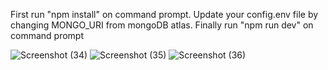 First run "npm install" on command prompt.
Update your config.env file by changing MONGO_URI from mongoDB atlas.
Finally run "npm run dev" on command prompt



![Screenshot (34)](https://user-images.githubusercontent.com/26065708/114440951-9a679980-9bec-11eb-8d2a-8e862412357e.png)
![Screenshot (35)](https://user-images.githubusercontent.com/26065708/114440961-9d628a00-9bec-11eb-88fd-acf386fafe71.png)
![Screenshot (36)](https://user-images.githubusercontent.com/26065708/114440965-9f2c4d80-9bec-11eb-85d0-2fa83c198fb7.png)


